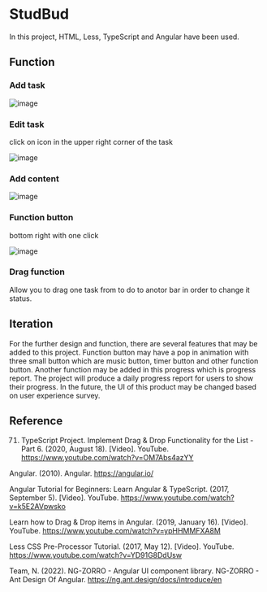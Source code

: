 # StudBud

In this project, HTML, Less, TypeScript and Angular have been used.

## Function

### Add task

![image](​https://raw.githubusercontent.com/Yiming0928/DECO2017ywan4501/main/img/addtask.png)


### Edit task 

click on icon in the upper right corner of the task

![image](​https://raw.githubusercontent.com/Yiming0928/DECO2017ywan4501/main/img/edittask.png)



### Add content

![image](​https://raw.githubusercontent.com/Yiming0928/DECO2017ywan4501/main/img/addcontent.png)


### Function button 

bottom right with one click

![image](​https://raw.githubusercontent.com/Yiming0928/DECO2017ywan4501/main/img/functionbutton.png)


### Drag function

Allow you to drag one task from to do to anotor bar in order to change it status.

## Iteration

For the further design and function, there are several features that may be added to this project. Function button may have a pop in animation with three small button which are music button, timer button and other function button. Another function may be added in this progress which is progress report. The project will produce a daily progress report for users to show their progress. In the future, the UI of this product may be changed based on user experience survey.

## Reference

71. TypeScript Project. Implement Drag & Drop Functionality for the List - Part 6. (2020, August 18). [Video]. YouTube. https://www.youtube.com/watch?v=OM7Abs4azYY

Angular. (2010). Angular. https://angular.io/

Angular Tutorial for Beginners: Learn Angular & TypeScript. (2017, September 5). [Video]. YouTube. https://www.youtube.com/watch?v=k5E2AVpwsko

Learn how to Drag & Drop items in Angular. (2019, January 16). [Video]. YouTube. https://www.youtube.com/watch?v=ypHHMMFXA8M

Less CSS Pre-Processor Tutorial. (2017, May 12). [Video]. YouTube. https://www.youtube.com/watch?v=YD91G8DdUsw

Team, N. (2022). NG-ZORRO - Angular UI component library. NG-ZORRO - Ant Design Of Angular. https://ng.ant.design/docs/introduce/en
